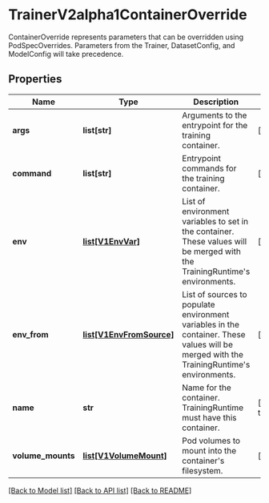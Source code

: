 # TrainerV2alpha1ContainerOverride

ContainerOverride represents parameters that can be overridden using PodSpecOverrides. Parameters from the Trainer, DatasetConfig, and ModelConfig will take precedence.
## Properties
Name | Type | Description | Notes
------------ | ------------- | ------------- | -------------
**args** | **list[str]** | Arguments to the entrypoint for the training container. | [optional] 
**command** | **list[str]** | Entrypoint commands for the training container. | [optional] 
**env** | [**list[V1EnvVar]**](V1EnvVar.md) | List of environment variables to set in the container. These values will be merged with the TrainingRuntime&#39;s environments. | [optional] 
**env_from** | [**list[V1EnvFromSource]**](V1EnvFromSource.md) | List of sources to populate environment variables in the container. These   values will be merged with the TrainingRuntime&#39;s environments. | [optional] 
**name** | **str** | Name for the container. TrainingRuntime must have this container. | [default to '']
**volume_mounts** | [**list[V1VolumeMount]**](V1VolumeMount.md) | Pod volumes to mount into the container&#39;s filesystem. | [optional] 

[[Back to Model list]](../README.md#documentation-for-models) [[Back to API list]](../README.md#documentation-for-api-endpoints) [[Back to README]](../README.md)


